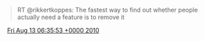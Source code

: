 > RT @rikkertkoppes: The fastest way to find out whether people actually need a feature is to remove it

<img src="../../media/tweet.ico" width="12" /> [Fri Aug 13 06:35:53 +0000 2010](https://twitter.com/DromerDenker/status/21042595719)